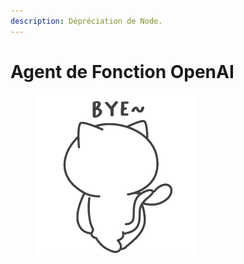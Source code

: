 ```yaml
---
description: Dépréciation de Node.
---
```


# Agent de Fonction OpenAI

<figure><img src="../../../.gitbook/assets/giphy.gif" alt="" width="256"><figcaption></figcaption></figure>